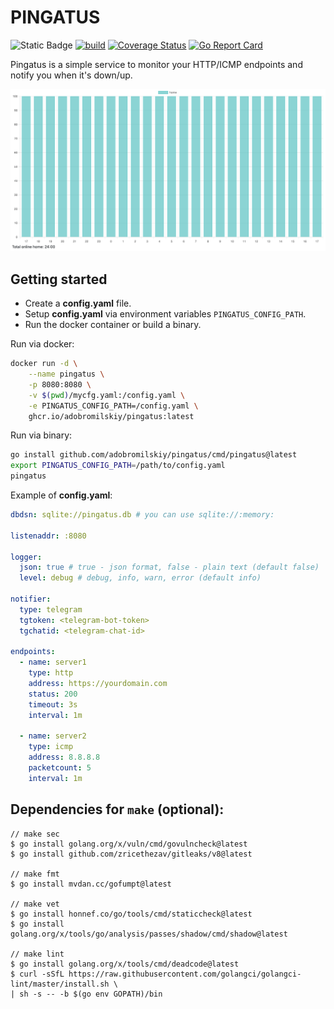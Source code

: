 # PINGATUS

![Static Badge](https://img.shields.io/badge/Go-1.23.4-blue)
[![build](https://github.com/adobromilskiy/pingatus/actions/workflows/ci.yml/badge.svg)](https://github.com/adobromilskiy/pingatus/actions/workflows/ci.yml)
[![Coverage Status](https://coveralls.io/repos/github/adobromilskiy/pingatus/badge.svg?branch=main)](https://coveralls.io/github/adobromilskiy/pingatus?branch=main)
[![Go Report Card](https://goreportcard.com/badge/github.com/adobromilskiy/pingatus)](https://goreportcard.com/report/github.com/adobromilskiy/pingatus)

Pingatus is a simple service to monitor your HTTP/ICMP endpoints and notify you when it's down/up.

![Pingatus dashboard](.github/assets/example.png)

## Getting started

- Create a **config.yaml** file.
- Setup **config.yaml** via environment variables `PINGATUS_CONFIG_PATH`.
- Run the docker container or build a binary.

Run via docker:

```sh
docker run -d \
    --name pingatus \
    -p 8080:8080 \
    -v $(pwd)/mycfg.yaml:/config.yaml \
    -e PINGATUS_CONFIG_PATH=/config.yaml \
    ghcr.io/adobromilskiy/pingatus:latest
```

Run via binary:

```sh
go install github.com/adobromilskiy/pingatus/cmd/pingatus@latest
export PINGATUS_CONFIG_PATH=/path/to/config.yaml
pingatus
```

Example of **config.yaml**:

```yaml
dbdsn: sqlite://pingatus.db # you can use sqlite://:memory:

listenaddr: :8080

logger:
  json: true # true - json format, false - plain text (default false)
  level: debug # debug, info, warn, error (default info)

notifier:
  type: telegram
  tgtoken: <telegram-bot-token>
  tgchatid: <telegram-chat-id>

endpoints:
  - name: server1
    type: http
    address: https://yourdomain.com
    status: 200
    timeout: 3s
    interval: 1m

  - name: server2
    type: icmp
    address: 8.8.8.8
    packetcount: 5
    interval: 1m
```

## Dependencies for `make` (**optional**):

```
// make sec
$ go install golang.org/x/vuln/cmd/govulncheck@latest
$ go install github.com/zricethezav/gitleaks/v8@latest

// make fmt
$ go install mvdan.cc/gofumpt@latest

// make vet
$ go install honnef.co/go/tools/cmd/staticcheck@latest
$ go install golang.org/x/tools/go/analysis/passes/shadow/cmd/shadow@latest

// make lint
$ go install golang.org/x/tools/cmd/deadcode@latest
$ curl -sSfL https://raw.githubusercontent.com/golangci/golangci-lint/master/install.sh \
| sh -s -- -b $(go env GOPATH)/bin
```
